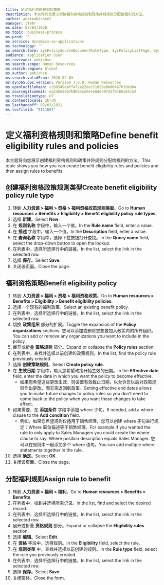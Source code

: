 ```yaml
---
title: 定义福利资格规则和策略
description: 本文将向您展示创建福利资格规则和政策并将规则分配给福利的方法。
author: andreabichsel
manager: tfehr
ms.date: 02/03/2020
ms.topic: business-process
ms.prod: ''
ms.service: dynamics-ax-applications
ms.technology: ''
ms.search.form: SysPolicySourceDocumentRuleType, SysPolicyListPage, SysPolicy, HcmBenefitEligibilityPolicy, HcmBenefit, BenefitWorkspace, HcmBenefitSummaryPart
audience: Application User
ms.reviewer: anbichse
ms.search.scope: Human Resources
ms.search.region: Global
ms.author: anbichse
ms.search.validFrom: 2020-02-03
ms.dyn365.ops.version: Version 7.0.0, Human Resources
ms.openlocfilehash: cc80549eaffa72a22dec51829c86d04a763de96a
ms.sourcegitcommit: ea2d652867b9b83ce6e5e8d6a97d2f9460a84c52
ms.translationtype: HT
ms.contentlocale: zh-CN
ms.lasthandoff: 02/03/2021
ms.locfileid: "5111601"
---
```

# <a name="define-benefit-eligibility-rules-and-policies"></a><span data-ttu-id="76035-103">定义福利资格规则和策略</span><span class="sxs-lookup"><span data-stu-id="76035-103">Define benefit eligibility rules and policies</span></span>

<span data-ttu-id="76035-104">本主题将向您展示创建福利资格规则和政策并将规则分配给福利的方法。</span><span class="sxs-lookup"><span data-stu-id="76035-104">This topic shows you how you can create benefit eligibility rules and policies and then assign rules to benefits.</span></span>  

## <a name="create-benefit-eligibility-policy-rule-type"></a><span data-ttu-id="76035-105">创建福利资格政策规则类型</span><span class="sxs-lookup"><span data-stu-id="76035-105">Create benefit eligibility policy rule type</span></span>

1. <span data-ttu-id="76035-106">转到 **人力资源 > 福利 > 资格 > 福利资格政策规则类型**。</span><span class="sxs-lookup"><span data-stu-id="76035-106">Go to **Human resources > Benefits > Eligibility > Benefit eligibility policy rule types**.</span></span>
2. <span data-ttu-id="76035-107">选择 **新建**。</span><span class="sxs-lookup"><span data-stu-id="76035-107">Select **New**.</span></span>
3. <span data-ttu-id="76035-108">在 **规则名称** 字段中，输入一个值。</span><span class="sxs-lookup"><span data-stu-id="76035-108">In the **Rule name** field, enter a value.</span></span>
4. <span data-ttu-id="76035-109">在 **描述** 字段中，输入一个值。</span><span class="sxs-lookup"><span data-stu-id="76035-109">In the **Description** field, enter a value.</span></span>
5. <span data-ttu-id="76035-110">在 **查询名称** 字段中，选择下拉按钮打开查找。</span><span class="sxs-lookup"><span data-stu-id="76035-110">In the **Query name** field, select the drop-down button to open the lookup.</span></span>
6. <span data-ttu-id="76035-111">在列表中，选择所选择行中的链接。</span><span class="sxs-lookup"><span data-stu-id="76035-111">In the list, select the link in the selected row.</span></span>
7. <span data-ttu-id="76035-112">选择 **保存**。</span><span class="sxs-lookup"><span data-stu-id="76035-112">Select **Save**.</span></span>
8. <span data-ttu-id="76035-113">关闭该页面。</span><span class="sxs-lookup"><span data-stu-id="76035-113">Close the page.</span></span>

## <a name="benefit-eligibility-policy"></a><span data-ttu-id="76035-114">福利资格策略</span><span class="sxs-lookup"><span data-stu-id="76035-114">Benefit eligibility policy</span></span>

1. <span data-ttu-id="76035-115">转到 **人力资源 > 福利 > 资格 > 福利资格政策**。</span><span class="sxs-lookup"><span data-stu-id="76035-115">Go to **Human resources > Benefits > Eligibility > Benefit eligibility policies**.</span></span>
2. <span data-ttu-id="76035-116">选择一个现有的福利政策。</span><span class="sxs-lookup"><span data-stu-id="76035-116">Select an existing benefit policy.</span></span>
3. <span data-ttu-id="76035-117">在列表中，选择所选择行中的链接。</span><span class="sxs-lookup"><span data-stu-id="76035-117">In the list, select the link in the selected row.</span></span>
4. <span data-ttu-id="76035-118">切换 **政策组织** 部分的扩展。</span><span class="sxs-lookup"><span data-stu-id="76035-118">Toggle the expansion of the **Policy organizations** sections.</span></span> <span data-ttu-id="76035-119">您可以添加或删除您想要加入政策内的所有组织。</span><span class="sxs-lookup"><span data-stu-id="76035-119">You can add or remove any organizations you want to include in the policy.</span></span>
5. <span data-ttu-id="76035-120">展开或折叠 **策略规则** 部分。</span><span class="sxs-lookup"><span data-stu-id="76035-120">Expand or collapse the **Policy rules** section.</span></span>
6. <span data-ttu-id="76035-121">在列表中，查找并选择以前创建的政策规则。</span><span class="sxs-lookup"><span data-stu-id="76035-121">In the list, find the policy rule previously created.</span></span>
7. <span data-ttu-id="76035-122">选择 **创建策略规则**。</span><span class="sxs-lookup"><span data-stu-id="76035-122">Select **Create policy rule**.</span></span>
8. <span data-ttu-id="76035-123">在 **生效日期** 字段中，输入您希望政策开始生效的日期。</span><span class="sxs-lookup"><span data-stu-id="76035-123">In the **Effective date** field, enter the date in which you want the policy to become effective.</span></span>
    * <span data-ttu-id="76035-124">如果您希望这些更改生效，则设置有效截止日期，以允许您以后对政策规则作出更改，而无需返回到政策。</span><span class="sxs-lookup"><span data-stu-id="76035-124">Setting effective end dates allows you to make future changes to policy rules so you don't need to come back to the policy when you want those changes to take effect.</span></span>  
9. <span data-ttu-id="76035-125">如果需要，在 **添加条件** 字段中添加 where 子句。</span><span class="sxs-lookup"><span data-stu-id="76035-125">If needed, add a where clause to the **Add condition** field.</span></span>
    * <span data-ttu-id="76035-126">例如，如果您希望规则仅适用于销售经理，您可以创建 where 子句进行规定：Where 职位描述等于销售经理。</span><span class="sxs-lookup"><span data-stu-id="76035-126">For example if you wanted the rule to only apply to Sales Managers you could create the where clause to say: Where position description equals Sales Manager.</span></span> <span data-ttu-id="76035-127">您可以在规则中一起添加多个 where 语句。</span><span class="sxs-lookup"><span data-stu-id="76035-127">You can add multiple where statements together in the rule.</span></span>  
10. <span data-ttu-id="76035-128">选择 **确定**。</span><span class="sxs-lookup"><span data-stu-id="76035-128">Select **OK**.</span></span>
11. <span data-ttu-id="76035-129">关闭该页面。</span><span class="sxs-lookup"><span data-stu-id="76035-129">Close the page.</span></span>

## <a name="assign-rule-to-benefit"></a><span data-ttu-id="76035-130">分配福利规则</span><span class="sxs-lookup"><span data-stu-id="76035-130">Assign rule to benefit</span></span>

1. <span data-ttu-id="76035-131">转到 **人力资源 > 福利 > 福利**。</span><span class="sxs-lookup"><span data-stu-id="76035-131">Go to **Human resources > Benefits > Benefits**.</span></span>
2. <span data-ttu-id="76035-132">在列表中，找到并选择所需记录。</span><span class="sxs-lookup"><span data-stu-id="76035-132">In the list, find and select the desired record.</span></span>
3. <span data-ttu-id="76035-133">在列表中，选择所选择行中的链接。</span><span class="sxs-lookup"><span data-stu-id="76035-133">In the list, select the link in the selected row.</span></span>
4. <span data-ttu-id="76035-134">展开或折叠 **资格规则** 部分。</span><span class="sxs-lookup"><span data-stu-id="76035-134">Expand or collapse the **Eligibility rules** section.</span></span>
5. <span data-ttu-id="76035-135">选择 **编辑**。</span><span class="sxs-lookup"><span data-stu-id="76035-135">Select **Edit**.</span></span>
6. <span data-ttu-id="76035-136">在 **资格** 字段中，选择规则。</span><span class="sxs-lookup"><span data-stu-id="76035-136">In the **Eligibility** field, select the rule.</span></span>
7. <span data-ttu-id="76035-137">在 **规则类型** 中，查找并选择以前创建的规则。</span><span class="sxs-lookup"><span data-stu-id="76035-137">In the **Rule type** field, select the rule you previously created.</span></span>
9. <span data-ttu-id="76035-138">在列表中，选择所选择行中的链接。</span><span class="sxs-lookup"><span data-stu-id="76035-138">In the list, select the link in the selected row.</span></span>
10. <span data-ttu-id="76035-139">选择 **保存**。</span><span class="sxs-lookup"><span data-stu-id="76035-139">Select **Save**.</span></span>
11. <span data-ttu-id="76035-140">关闭窗体。</span><span class="sxs-lookup"><span data-stu-id="76035-140">Close the form.</span></span>

